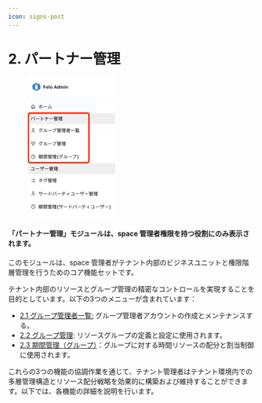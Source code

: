 ```yaml
---
icon: signs-post
---
```


# 2. パートナー管理

<div align="left"><figure><img src="../../.gitbook/assets/image (11).png" alt="" width="178"><figcaption></figcaption></figure></div>



#### 「パートナー管理」モジュールは、space 管理者権限を持つ役割にのみ表示されます。

このモジュールは、space 管理者がテナント内部のビジネスユニットと権限階層管理を行うためのコア機能セットです。

テナント内部のリソースとグループ管理の精密なコントロールを実現することを目的としています。以下の3つのメニューが含まれています：

* [2.1 グループ管理者一覧:](2.1-qun-zu-guan-li-yuan-lie-biao.md) グループ管理者アカウントの作成とメンテナンスする。
* [2.2 グループ管理](2.2-qun-zu-guan-li.md): リソースグループの定義と設定に使用されます。
* [2.3 期間管理（グループ）](2.3-shi-chang-guan-li-qun-zu.md)：グループに対する時間リソースの配分と割当制御に使用されます。

これらの3つの機能の協調作業を通じて、テナント管理者はテナント環境内での多層管理構造とリソース配分戦略を効果的に構築および維持することができます。以下では、各機能の詳細を説明を行います。
